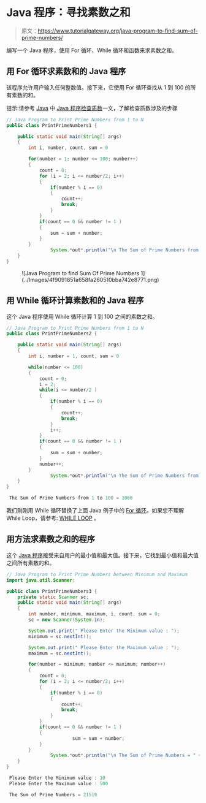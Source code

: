 # Java 程序：寻找素数之和

> 原文：<https://www.tutorialgateway.org/java-program-to-find-sum-of-prime-numbers/>

编写一个 Java 程序，使用 For 循环、While 循环和函数来求素数之和。

## 用 For 循环求素数和的 Java 程序

该程序允许用户输入任何整数值。接下来，它使用 For 循环查找从 1 到 100 的所有素数的和。

提示:请参考 [Java](https://www.tutorialgateway.org/java-tutorial/) 中 [Java 程序检查质数](https://www.tutorialgateway.org/java-program-to-check-prime-number/)一文，了解检查质数涉及的步骤

```java
// Java Program to Print Prime Numbers from 1 to N
public class PrintPrimeNumbers1 {

	public static void main(String[] args) 
	{
		int i, number, count, sum = 0 

		for(number = 1; number <= 100; number++)
		{
			count = 0;
		    for (i = 2; i <= number/2; i++)
		    {
		    	if(number % i == 0)
		    	{
		    		count++;
		    		break;
		    	}
		    }
		    if(count == 0 && number != 1 )
		    {
		    	sum = sum + number;
		    }  
		}
                System.*out*.println("\n The Sum of Prime Numbers from 1 to 100 = " + sum);
	}
}
```

<figure class="wp-block-image">![Java Program to find Sum Of Prime Numbers 1](../Images/4f9091851a658fa260510bba742e8771.png)</figure>

## 用 While 循环计算素数和的 Java 程序

这个 Java 程序使用 While 循环计算 1 到 100 之间的素数之和。

```java
// Java Program to Print Prime Numbers from 1 to N
public class PrintPrimeNumbers2 {

	public static void main(String[] args) 
	{
		int i, number = 1, count, sum = 0

		while(number <= 100)
		{
			count = 0;
			i = 2;
		    while(i <= number/2 )
		    {
		    	if(number % i == 0)
		    	{
		    		count++;
		    		break;
		    	}
		    	i++;
		    }
		    if(count == 0 && number != 1 )
		    {
		    	sum = sum + number;
		    }
		    number++;
		}
                System.*out*.println("\n The Sum of Prime Numbers from 1 to 100 = " + sum);
	}
}
```

```java
 The Sum of Prime Numbers from 1 to 100 = 1060
```

我们刚刚用 While 循环替换了上面 Java 例子中的 [For 循环](https://www.tutorialgateway.org/java-for-loop/)。如果您不理解 While Loop，请参考: [WHILE LOOP](https://www.tutorialgateway.org/java-while-loop/ "C While Loop") 。

## 用方法求素数之和的程序

这个 [Java 程序](https://www.tutorialgateway.org/learn-java-programs/)接受来自用户的最小值和最大值。接下来，它找到最小值和最大值之间所有素数的和。

```java
// Java Program to Print Prime Numbers between Minimum and Maximum
import java.util.Scanner;

public class PrintPrimeNumbers3 {
	private static Scanner sc;
	public static void main(String[] args) 
	{
		int number, minimum, maximum, i, count, sum = 0; 
		sc = new Scanner(System.in);

		System.out.print(" Please Enter the Minimum value : ");
		minimum = sc.nextInt();	

		System.out.print(" Please Enter the Maximum value : ");
		maximum = sc.nextInt();	

		for(number = minimum; number <= maximum; number++)
		{
			count = 0;
		    for (i = 2; i <= number/2; i++)
		    {
		    	if(number % i == 0)
		    	{
		    		count++;
		    		break;
		    	}
		    }
		    if(count == 0 && number != 1 )
		    {
                        sum = sum + number;
		    }  
		}
                System.*out*.println("\n The Sum of Prime Numbers = " + sum);
	}
}
```

```java
 Please Enter the Minimum value : 10
 Please Enter the Maximum value : 500

 The Sum of Prime Numbers = 21519
```